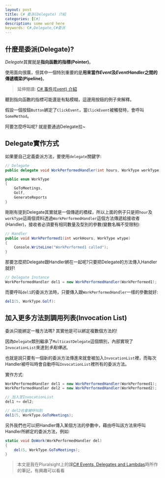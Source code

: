```yaml
---
layout: post
title: C# 委派(Delegate) 介紹   
categories: [C#]
description: some word here
keywords: C#,Delegate,C#委派
---
```


## 什麼是委派(Delegate)?
*Delegate*其實就是**指向函數的指標(Pointer)**。

使用面向很廣，但其中一個特別重要的是**用來當作*Event*及*EventHandler*之間的傳遞橋梁(Pipeline)**。

>延伸閱讀: [C# 事件(Event) 介紹](https://ryanchen34057.github.io/2019/10/12/eventIntro/)

聽到指向函數的指標可能還是有點模糊，這邊用按鈕的例子來解釋。

假設一個按鈕`Button`綁定了`ClickEvent`，當`ClickEvent`被觸發時，會呼叫`SomeMethod`。

阿要怎麼呼叫呢? 就是要通過Delegate拉~

## Delegate實作方式
如果要自己定義委派方法，要使用`delegate`關鍵字:
```csharp
// Delegate
public delegate void WorkPerformedHandler(int hours, WorkType workType);

public enum WorkType
{
    GoToMeetings,
    Golf,
    GenerateReports
}
```

剛剛有提到Delegate其實就是一個傳遞的橋樑，所以上面的例子只是把`hour`及`workType`這兩個資料透過`WorkPerformedHandler`這個方法傳遞給接收者(Handler)，接收者必須要有相同數量及型別的參數(變數名稱不受限制):
```csharp
// Handler
public void WorkPerformed1(int workHours, WorkType wtype) 
{
    Console.WriteLine("WorkPerformed1 called");
}
```

那要怎麼把Delegate跟Handler綁在一起呢?只要把Delegate的方法傳入Handler就好!
```csharp
// Delegate Instance
WorkPerformedHandler del1 = new WorkPerformedHandler(WorkPerformed1);
```

而要呼叫`del1`的委派方法時，只要傳入跟`WorkPerformedHandler`一樣的參數就好:
```csharp
del1(5, WorkType.Golf):
```

## 加入更多方法到調用列表(Invocation List)
委派只能綁定一種方法嗎? 其實他是可以綁定複數個方法的!

因為`Delegate`類別繼承了`MulticastDelegate`這個類別，內部實現了`InvocationList`來達到*多點傳送*。

也就是說只要有一個新的委派方法傳進來就會被加入`InvocationList`裡，而每次Handler被呼叫時會自動呼叫`InvocationList`裡所有的委派方法。

實作方式:

```csharp
WorkPerformedHandler del1 = new WorkPerformedHandler(WorkPerformed1);
WorkPerformedHandler del2 = new WorkPerformedHandler(WorkPerformed2);

// 加入至InvocationList
del1 += del2;

// del2也會被呼叫到
del1(5, WorkType.GoToMeetings);
```

另外我們也可以把Handler傳入某個方法的參數中，藉由呼叫該方法來呼叫Handler所綁定的委派方法，例如:
```csharp
static void DoWork(WorkPerformedHandler del) 
{
    del(5, WorkType.GoToMeetings);
}
```



>本文是我在Pluralsight上的課[C# Events, Delegates and Lambdas](https://app.pluralsight.com/library/courses/csharp-events-delegates/table-of-contents)時所作的筆記，有興趣可以看看